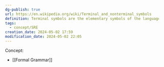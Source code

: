```yaml
---
dg-publish: true
url: https://en.wikipedia.org/wiki/Terminal_and_nonterminal_symbols
definition: Terminal symbols are the elementary symbols of the language defined as part of a formal grammar.
tags:
  - concept/SRE
creation_date: 2024-05-02 17:59
modification_date: 2024-05-02 22:05
---
```

Concept:
- [[Formal Grammar]]
